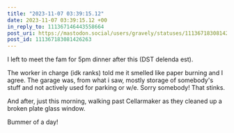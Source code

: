 ```yaml
---
title: "2023-11-07 03:39:15.12"
date: 2023-11-07 03:39:15.12 +00
in_reply_to: 111367146443558664
post_uri: https://mastodon.social/users/gravely/statuses/111367183081426263
post_id: 111367183081426263
---
```

I left to meet the fam for 5pm dinner after this (DST delenda est).

The worker in charge (idk ranks) told me it smelled like paper burning and I agree. The garage was, from what i saw, mostly storage of somebody's stuff and not actively used for parking or w/e. Sorry somebody! That stinks.

And after, just this morning, walking past Cellarmaker as they cleaned up a broken plate glass window.

Bummer of a day!


